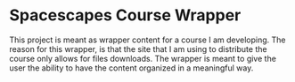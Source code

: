 # Spacescapes Course Wrapper

This project is meant as wrapper content for a course I am developing. The reason for this wrapper, is that the site that I am
using to distribute the course only allows for files downloads. The wrapper is meant to give the user the ability to have the
content organized in a meaningful way.
